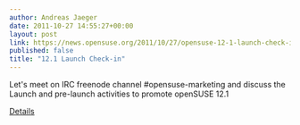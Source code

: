 ```yaml
---
author: Andreas Jaeger
date: 2011-10-27 14:55:27+00:00
layout: post
link: https://news.opensuse.org/2011/10/27/opensuse-12-1-launch-check-in/
published: false
title: "12.1 Launch Check-in"
---
```

Let's meet on IRC freenode channel #opensuse-marketing and discuss the Launch and pre-launch activities to promote openSUSE 12.1

[Details](http://en.opensuse.org/openSUSE:Launch_Checklist)		
